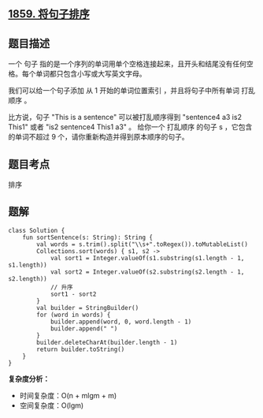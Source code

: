 ## [1859. 将句子排序](https://leetcode.cn/problems/sorting-the-sentence/description/)

## 题目描述

一个 句子 指的是一个序列的单词用单个空格连接起来，且开头和结尾没有任何空格。每个单词都只包含小写或大写英文字母。

我们可以给一个句子添加 从 1 开始的单词位置索引 ，并且将句子中所有单词 打乱顺序 。

比方说，句子 "This is a sentence" 可以被打乱顺序得到 "sentence4 a3 is2 This1" 或者 "is2 sentence4 This1 a3" 。
给你一个 打乱顺序 的句子 s ，它包含的单词不超过 9 个，请你重新构造并得到原本顺序的句子。

## 题目考点

排序

## 题解
 
```
class Solution {
    fun sortSentence(s: String): String {
        val words = s.trim().split("\\s+".toRegex()).toMutableList()
        Collections.sort(words) { s1, s2 ->
            val sort1 = Integer.valueOf(s1.substring(s1.length - 1, s1.length))
            val sort2 = Integer.valueOf(s2.substring(s2.length - 1, s2.length))
            // 升序
            sort1 - sort2
        }
        val builder = StringBuilder()
        for (word in words) {
            builder.append(word, 0, word.length - 1)
            builder.append(" ")
        }
        builder.deleteCharAt(builder.length - 1)
        return builder.toString()
    }
}
```

**复杂度分析：**

- 时间复杂度：O(n + mlgm + m)
- 空间复杂度：O(lgm) 
